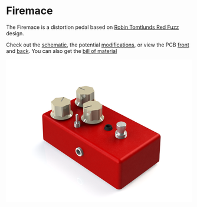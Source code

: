 # Firemace

The Firemace is a distortion pedal based on [Robin Tomtlunds Red Fuzz](http://www.generalguitargadgets.com/effects-projects/distortion/red-fuzz/) design.

Check out the [schematic](firemace-schematic.pdf), the potential [modifications](modifications/), or view the PCB [front](firemace-pcb-front.png) and [back](firemace-pcb-back.png). You can also get the [bill of material](firemace-BOM.xlsx)

![Firemace render](firemace-render.png)
